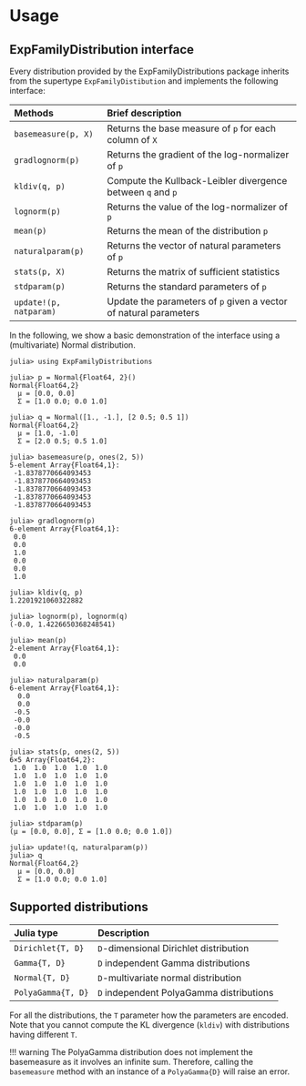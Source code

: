# Usage

## ExpFamilyDistribution interface

Every distribution provided by the ExpFamilyDistributions package
inherits from the supertype `ExpFamilyDistibution` and implements the
following interface:

| Methods                 | Brief description  |
|:----------------------- |:------------------- |
| `basemeasure(p, X)`     | Returns the base measure of `p` for each column of `X` |
| `gradlognorm(p)`        | Returns the gradient of the log-normalizer of `p`      |
| `kldiv(q, p)`           | Compute the Kullback-Leibler divergence between `q` and `p` |
| `lognorm(p)`            | Returns the value of the log-normalizer of `p`         |
| `mean(p)`               | Returns the mean of the distribution `p`               |
| `naturalparam(p)`       | Returns the vector of natural parameters of `p`        |
| `stats(p, X)`           | Returns the matrix of sufficient statistics            |
| `stdparam(p)`           | Returns the standard parameters of `p`                 |
| `update!(p, natparam)`  | Update the parameters of `p` given a vector of natural parameters |

In the following, we show a basic demonstration of the interface using
a (multivariate) Normal distribution.
```juliashowcase
julia> using ExpFamilyDistributions

julia> p = Normal{Float64, 2}()
Normal{Float64,2}
  μ = [0.0, 0.0]
  Σ = [1.0 0.0; 0.0 1.0]

julia> q = Normal([1., -1.], [2 0.5; 0.5 1])
Normal{Float64,2}
  μ = [1.0, -1.0]
  Σ = [2.0 0.5; 0.5 1.0]

julia> basemeasure(p, ones(2, 5))
5-element Array{Float64,1}:
 -1.8378770664093453
 -1.8378770664093453
 -1.8378770664093453
 -1.8378770664093453
 -1.8378770664093453

julia> gradlognorm(p)
6-element Array{Float64,1}:
 0.0
 0.0
 1.0
 0.0
 0.0
 1.0

julia> kldiv(q, p)
1.2201921060322882

julia> lognorm(p), lognorm(q)
(-0.0, 1.4226650368248541)

julia> mean(p)
2-element Array{Float64,1}:
 0.0
 0.0

julia> naturalparam(p)
6-element Array{Float64,1}:
  0.0
  0.0
 -0.5
 -0.0
 -0.0
 -0.5

julia> stats(p, ones(2, 5))
6×5 Array{Float64,2}:
 1.0  1.0  1.0  1.0  1.0
 1.0  1.0  1.0  1.0  1.0
 1.0  1.0  1.0  1.0  1.0
 1.0  1.0  1.0  1.0  1.0
 1.0  1.0  1.0  1.0  1.0
 1.0  1.0  1.0  1.0  1.0

julia> stdparam(p)
(μ = [0.0, 0.0], Σ = [1.0 0.0; 0.0 1.0])

julia> update!(q, naturalparam(p))
julia> q
Normal{Float64,2}
  μ = [0.0, 0.0]
  Σ = [1.0 0.0; 0.0 1.0]
```

## Supported distributions

| Julia type            | Description                              |
|:--------------------- |:---------------------------------------- |
| `Dirichlet{T, D}`     | `D`-dimensional Dirichlet distribution   |
| `Gamma{T, D}`         | `D` independent Gamma distributions      |
| `Normal{T, D}`        | `D`-multivariate normal distribution     |
| `PolyaGamma{T, D}`    | `D` independent PolyaGamma distributions |

For all the distributions, the `T` parameter how the parameters are
encoded. Note that you cannot compute the KL divergence (`kldiv`) with
distributions having different `T`.

!!! warning
    The PolyaGamma distribution does not implement the basemeasure as
    it involves an infinite sum. Therefore, calling the `basemeasure`
    method with an instance of a `PolyaGamma{D}` will raise an error.

